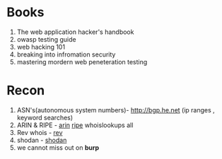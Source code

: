 # Books
1. The web application hacker's handbook
2. owasp testing guide
3. web hacking 101
4. breaking into infromation security
5. mastering mordern web peneteration testing

# Recon
1. ASN's(autonomous system numbers)- http://bgp.he.net (ip ranges , keyword searches)
2. ARIN & RIPE - [arin](http://whois.arin.net/ui) 
                 [ripe](http://apps.db.ripe.net/db-web-ui/#/fulltextsearch)  whoislookups all
3. Rev whois - [rev](http://reverse.report)
4. shodan - [shodan](shodan.io)
5. we cannot miss out on **burp**
 
